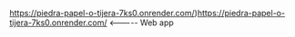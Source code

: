 https://piedra-papel-o-tijera-7ks0.onrender.com/)https://piedra-papel-o-tijera-7ks0.onrender.com/   <----- Web app

